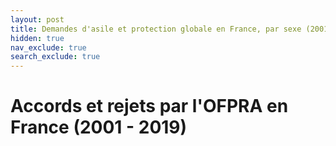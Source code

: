 ```yaml
---
layout: post
title: Demandes d'asile et protection globale en France, par sexe (2001-2019)
hidden: true
nav_exclude: true
search_exclude: true
---
```


# Accords et rejets par l'OFPRA en France (2001 - 2019)

<div id="observablehq-viewof-dataG2-12893b0f"></div>
<div id="observablehq-chart1-12893b0f"></div>
<div id="observablehq-chart2-12893b0f"></div>

<script type="module">
import {Runtime, Inspector} from "https://cdn.jsdelivr.net/npm/@observablehq/runtime@4/dist/runtime.js";
import define from "https://api.observablehq.com/d/18a1cb397ee0e598.js?v=3";
new Runtime().module(define, name => {
  if (name === "viewof dataG2") return new Inspector(document.querySelector("#observablehq-viewof-dataG2-12893b0f"));
  if (name === "chart1") return new Inspector(document.querySelector("#observablehq-chart1-12893b0f"));
  if (name === "chart2") return new Inspector(document.querySelector("#observablehq-chart2-12893b0f"));
});
</script>
